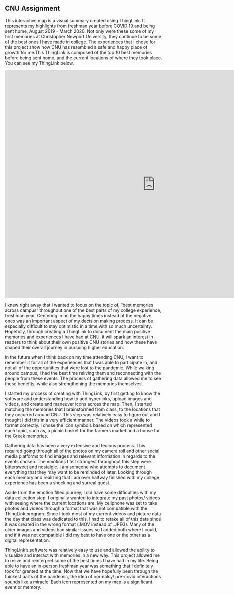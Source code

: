 ## CNU Assignment

This interactive map is a visual summary created using ThingLink. It represents my highlights from freshman year before COVID 19 and being sent home, August 2019 - March 2020. Not only were these some of my first memories at Christopher Newport University, they continue to be some of the best ones I have made in college. The experiences that I chose for this project show how CNU has resembled a safe and happy place of growth for me.This ThingLink is composed of the top 10 best memories before being sent home, and the current locations of where they took place. You can see my ThingLink below. 
<iframe width="960" height="729.2193308550186" data-original-width="1614" data-original-height="1226" src="https://www.thinglink.com/card/1499041100499779586" type="text/html" frameborder="0" webkitallowfullscreen mozallowfullscreen allowfullscreen scrolling="no"></iframe><script async src="//cdn.thinglink.me/jse/responsive.js"></script>

I knew right away that I wanted to focus on the topic of, “best memories across campus” throughout one of the best parts of my college experience, freshman year. Centering in on the happy times instead of the negative ones was an important aspect of my decision making process. It can be especially difficult to stay optimistic in a time with so much uncertainty. Hopefully, through creating a ThingLink to document the main positive memories and experiences I have had at CNU, it will spark an interest in readers to think about their own positive CNU stories and how these have shaped their overall journey in pursuing higher education. 
	
In the future when I think back on my time attending CNU, I want to remember it for all of the experiences that I was able to participate in, and not all of the opportunities that were lost to the pandemic. While walking around campus, I had the best time reliving them and reconnecting with the people from these events. The process of gathering data allowed me to see these benefits, while also strengthening the memories themselves.

I started my process of creating with ThingLink, by first getting to know the software and understanding how to add hyperlinks, upload images and videos, and create and maneuver icons across the map. Then, I started matching the memories that I brainstormed from class, to the locations that they occurred around CNU. This step was relatively easy to figure out and I thought I did this in a very efficient manner. The videos took a while to format correctly. I chose the icon symbols based on which represented each topic, such as, a picnic basket for the farmers market and a house for the Greek memories.

Gathering data has been a very extensive and tedious process. This required going through all of the photos on my camera roll and other social media platforms to find images and relevant information in regards to the events chosen. The emotions I felt strongest throughout this step were bittersweet and nostalgic. I am someone who attempts to document everything that they may want to be reminded of later. Looking through each memory and realizing that I am over halfway finished with my college experience has been a shocking and surreal quest. 

Aside from the emotion filled journey, I did have some difficulties with my data collection step. I originally wanted to integrate my past photos/ videos with seeing where the current locations are. My cellphone was set to take photos and videos through a format that was not compatible with the ThingLink program. Since I took most of my current videos and picture data the day that class was dedicated to this, I had to retake all of this data since it was created in the wrong format (.MOV instead of .JPEG). Many of the older images and videos had similar issues so I added both where I could, and if it was not compatible I did my best to have one or the other as a digital representation. 

ThingLink’s software was relatively easy to use and allowed the ability to visualize and interact with memories in a new way. This project allowed me to relive and reinterpret some of the best times I have had in my life. Being able to have an in-person freshman year was something that I definitely took for granted at the time. Now that we have hopefully been through the thickest parts of the pandemic, the idea of normalcy/ pre-covid interactions sounds like a miracle. Each icon represented on my map is a significant event or memory. 
 




